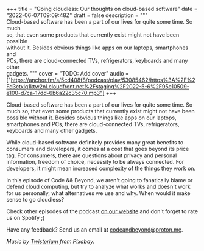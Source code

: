 +++
title = "Going cloudless: Our thoughts on cloud-based software"
date = "2022-06-07T09:09:48Z"
draft = false
description = """\
  Cloud-based software has been a part of our lives for quite some time. So much \
  so, that even some products that currently exist might not have been possible \
  without it. Besides obvious things like apps on our laptops, smartphones and \
  PCs, there are cloud-connected TVs, refrigerators, keyboards and many other \
  gadgets.
  """
cover = "TODO: Add cover"
audio = ["https://anchor.fm/s/5cd408f8/podcast/play/53085462/https%3A%2F%2Fd3ctxlq1ktw2nl.cloudfront.net%2Fstaging%2F2022-5-6%2F95e10509-e100-d7ca-17dd-6b6a22c35c70.mp3"]
+++

Cloud-based software has been a part of our lives for quite some time. So much
so, that even some products that currently exist might not have been possible
without it. Besides obvious things like apps on our laptops, smartphones and
PCs, there are cloud-connected TVs, refrigerators, keyboards and many other
gadgets.

<!--more-->

While cloud-based software definitely provides many great benefits to consumers
and developers, it comes at a cost that goes beyond its price tag. For
consumers, there are questions about privacy and personal information, freedom
of choice, necessity to be always connected. For developers, it might mean
increased complexity of the things they work on.

In this episode of Code && Beyond, we aren't going to fanatically blame or
defend cloud computing, but try to analyze what works and doesn't work for us
personally, what alternatives we use and why. When would it make sense to go
cloudless?

Check other episodes of the podcast [on our
website](https://codeandbeyond.rocks/episodes/) and don't forget to rate us on
Spotify ;)

Have any feedback? Send us an email at
[codeandbeyond@proton.me](mailto:codeandbeyond@proton.me).

*Music by [Twisterium](https://pixabay.com/users/twisterium-20030970/) from
Pixabay.*
